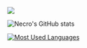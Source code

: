 ![](https://komarev.com/ghpvc/?username=ItzNecro&color=blueviolet)

![Necro's GitHub stats](https://api.necro.ml/api?username=ItzNecro&show_icons=true&theme=tokyonight&count_private=true)

[![Most Used Languages](https://api.necro.ml/api/top-langs/?username=ItzNecro&layout=compact&theme=tokyonight&langs_count=8)](https://github.com/ItzNecro/)
